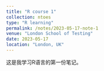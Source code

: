 ```yaml
---
title: "R course 1"
collection: ntoes
type: "R learning"
permalink: /notes/2023-05-17-note-1
venue: "London School of Testing"
date: 2023-05-17
location: "London, UK"
---
```



这是我学习R语言的第一份笔记。
